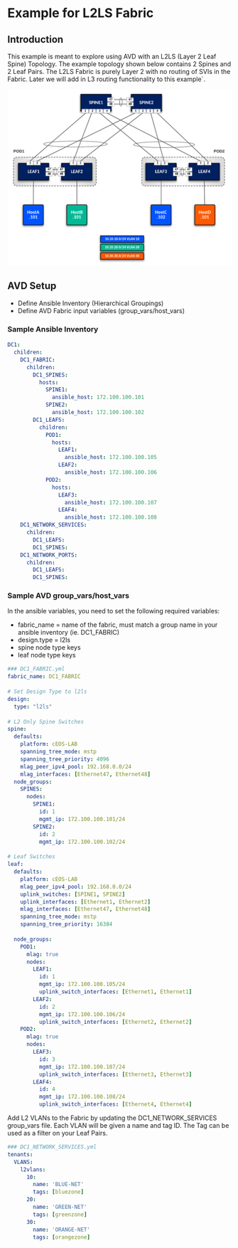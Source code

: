 # Example for L2LS Fabric

## Introduction

This example is meant to explore using AVD with an L2LS (Layer 2 Leaf Spine) Topology. The example topology shown below contains 2 Spines and 2 Leaf Pairs. The L2LS Fabric is purely Layer 2 with no routing of SVIs in the Fabric.  Later we will add in L3 routing functionality to this example`.

![Figure: Arista L2LS physical topology](images/pure_L2LS_topo.png)

## AVD Setup

- Define Ansible Inventory (Hierarchical Groupings)
- Define AVD Fabric input variables (group_vars/host_vars)

### Sample Ansible Inventory

```yaml
DC1:
  children:
    DC1_FABRIC:
      children:
        DC1_SPINES:
          hosts:
            SPINE1:
              ansible_host: 172.100.100.101
            SPINE2:
              ansible_host: 172.100.100.102
        DC1_LEAFS:
          children:
            POD1:
              hosts:
                LEAF1:
                  ansible_host: 172.100.100.105
                LEAF2:
                  ansible_host: 172.100.100.106
            POD2:
              hosts:
                LEAF3:
                  ansible_host: 172.100.100.107
                LEAF4:
                  ansible_host: 172.100.100.108
    DC1_NETWORK_SERVICES:
      children:
        DC1_LEAFS:
        DC1_SPINES:
    DC1_NETWORK_PORTS:
      children:
        DC1_LEAFS:
        DC1_SPINES:
```
### Sample AVD group_vars/host_vars

In the ansible variables, you need to set the following required variables:

- fabric_name = name of the fabric, must match a group name in your ansible inventory (ie. DC1_FABRIC)
- design.type = l2ls
- spine node type keys
- leaf node type keys

```yaml
### DC1_FABRIC.yml
fabric_name: DC1_FABRIC

# Set Design Type to l2ls
design:
  type: "l2ls"

# L2 Only Spine Switches
spine:
  defaults:
    platform: cEOS-LAB
    spanning_tree_mode: mstp
    spanning_tree_priority: 4096
    mlag_peer_ipv4_pool: 192.168.0.0/24
    mlag_interfaces: [Ethernet47, Ethernet48]
  node_groups:
    SPINES:
      nodes:
        SPINE1:
          id: 1
          mgmt_ip: 172.100.100.101/24
        SPINE2:
          id: 2
          mgmt_ip: 172.100.100.102/24

# Leaf Switches
leaf:
  defaults:
    platform: cEOS-LAB
    mlag_peer_ipv4_pool: 192.168.0.0/24
    uplink_switches: [SPINE1, SPINE2]
    uplink_interfaces: [Ethernet1, Ethernet2]
    mlag_interfaces: [Ethernet47, Ethernet48]
    spanning_tree_mode: mstp
    spanning_tree_priority: 16384

  node_groups:
    POD1:
      mlag: true
      nodes:
        LEAF1:
          id: 1
          mgmt_ip: 172.100.100.105/24
          uplink_switch_interfaces: [Ethernet1, Ethernet1]
        LEAF2:
          id: 2
          mgmt_ip: 172.100.100.106/24
          uplink_switch_interfaces: [Ethernet2, Ethernet2]
    POD2:
      mlag: true
      nodes:
        LEAF3:
          id: 3
          mgmt_ip: 172.100.100.107/24
          uplink_switch_interfaces: [Ethernet3, Ethernet3]
        LEAF4:
          id: 4
          mgmt_ip: 172.100.100.108/24
          uplink_switch_interfaces: [Ethernet4, Ethernet4]
```

Add L2 VLANs to the Fabric by updating the DC1_NETWORK_SERVICES group_vars file.  Each VLAN will be given a name and tag ID.  The Tag can be used as a filter on your Leaf Pairs.

```yaml
### DC1_NETWORK_SERVICES.yml
tenants:
  VLANS:
    l2vlans:
      10:
        name: 'BLUE-NET'
        tags: [bluezone]
      20:
        name: 'GREEN-NET'
        tags: [greenzone]
      30:
        name: 'ORANGE-NET'
        tags: [orangezone]
```
